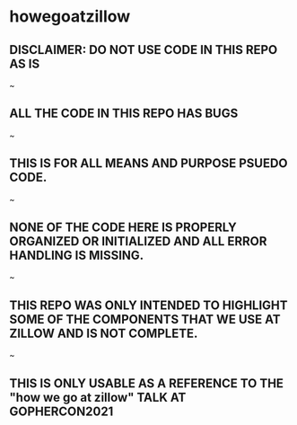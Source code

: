 # howegoatzillow


## DISCLAIMER: DO NOT USE CODE IN THIS REPO AS IS
~
## ALL THE CODE IN THIS REPO HAS BUGS
~
## THIS IS FOR ALL MEANS AND PURPOSE PSUEDO CODE.
~
## NONE OF THE CODE HERE IS PROPERLY ORGANIZED OR INITIALIZED AND ALL ERROR HANDLING IS MISSING.
~
## THIS REPO WAS ONLY INTENDED TO HIGHLIGHT SOME OF THE COMPONENTS THAT WE USE AT ZILLOW AND IS NOT COMPLETE.
~

## THIS IS ONLY USABLE AS A REFERENCE TO THE "how we go at zillow" TALK AT GOPHERCON2021